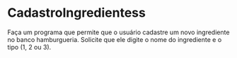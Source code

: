 # CadastroIngredientess
Faça um programa que permite que o usuário cadastre um novo ingrediente no banco hamburgueria. Solicite que ele digite o nome do ingrediente e o tipo (1, 2 ou 3).
